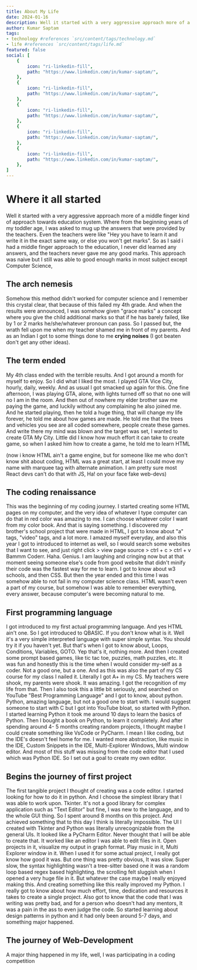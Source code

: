 ```yaml
---
title: About My Life
date: 2024-01-16
description: Well it started with a very aggressive approach more of a middle finger kind of approach towards education system. Where from the beginning years of my toddler age, I was asked to mug up the answers that were provided by the teachers. Even the teachers were like...
author: Kumar Saptam
tags:
- technology #references `src/content/tags/technology.md`
- life #references `src/content/tags/life.md`
featured: false
social: [
    {
        icon: "ri-linkedin-fill",
        path: "https://www.linkedin.com/in/kumar-saptam/",
    },
    {
        icon: "ri-linkedin-fill",
        path: "https://www.linkedin.com/in/kumar-saptam/",
    },
    {
        icon: "ri-linkedin-fill",
        path: "https://www.linkedin.com/in/kumar-saptam/",
    },
    {
        icon: "ri-linkedin-fill",
        path: "https://www.linkedin.com/in/kumar-saptam/",
    },
    {
        icon: "ri-linkedin-fill",
        path: "https://www.linkedin.com/in/kumar-saptam/",
    },
]
---
```


# Where it all started

Well it started with a very aggressive approach more of a middle finger kind of approach towards education system. Where from the beginning years of my toddler age, I was asked to mug up the answers that were provided by the teachers. Even the teachers were like "Hey you have to learn it and write it in the exact same way, or else you won't get marks". So as I said i had a middle finger approach to the education, I never did learned any answers, and the teachers never gave me any good marks. This approach was naive but I still was able to good enough marks in most subject except Computer Science, 

## The arch nemesis

Somehow this method didn't worked for computer science and I remember this crystal clear, that because of this failed my 4th grade. And when the results were announced, I was somehow given "grace marks" a concept where you give the child additional marks so that if he has barely failed, like by 1 or 2 marks he/she/whatever pronoun can pass. So I passed but, the wrath fell upon me when my teacher shamed me in front of my parents. And as an Indian I got to some things done to me **crying noises** (I got beaten don't get any other ideas). 

## The term ended
My 4th class ended with the terrible results. And I got around a month for myself to enjoy. So I did what I liked the most. I played GTA Vice City, hourly, daily, weekly. And as usual I got smacked up again for this. One fine afternoon, I was playing GTA, alone, with lights turned off so that no one will no I am in the room. And then out of nowhere my elder brother saw me paying the game, and luckily without any complaining he also joined me. And he started playing, then he told a huge thing, that will change my life forever, he told me about how games are made. He told me that the trees and vehicles you see are all coded somewhere, people create these games. And write there my mind was blown and the target was set, I wanted to create GTA My City. Little did I know how much effort it can take to create game, so when I asked him how to create a game, he told me to learn HTML 

(now i know HTML ain't a game engine, but for someone like me who don't know shit about coding, HTML was a great start, at least I could move my name with marquee tag with alternate animation. I am pretty sure most React devs can't do that with JS, Ha! on your face fake web-devs)


## The coding renaissance 

This was the beginning of my coding journey. I started creating some HTML pages on my computer, and the very idea of whatever I type computer can do that in red color was amazing to me. I can choose whatever color I want from my color book. And that is saying something. I discovered my brother's school project that were made in HTML, I got to know about "a" tags, "video" tags, and a lot more. I amazed myself everyday, and also this year I got to introduced to internet as well, so I would search some websites that I want to see, and just right click > view page source > ctrl + c > ctrl + v Bammm Coderr. Haha. Genius. I am laughing and cringing now but at that moment seeing someone else's code from good website that didn't minify their code was the fastest way for me to learn. I got to know about w3 schools, and then CSS. But then the year ended and this time I was somehow able to not fail in my computer science class. HTML wasn't even a part of my course, but somehow I was able to remember everything, every answer, because computer's were becoming natural to me. 

## First programming language

I got introduced to my first actual programming language. And yes HTML ain't one.
So I got introduced to QBASIC. If you don't know what is it. Well it's a very simple interpreted language with super simple syntax. You should try it if you haven't yet. But that's when I got to know about, Loops, Conditions, Variables, GOTO. Yep that's it, nothing more. And then I created some prompt based games, like tic tac toe, puzzles, math puzzles, etc. It was fun and honestly this is the time when I would consider my-self as a coder. Not a good one, but a one. And as this was also the part of my CS course for my class I nailed it. Literally I got A+ in my CS. My teachers were shook, my parents were shook. It was amazing. I got the recognition of my life from that. Then I also took this a little bit seriously, and searched on YouTube "Best Programming Language" and I got to know, about python. Python, amazing language, but not a good one to start with. I would suggest someone to start with C but I got into YouTube bloat, so started with Python. I started learning Python it took me around 10 days to learn the basics of Python. Then I bought a book on Python, to learn it completely. And after spending around 4- 5 months creating random projects, I thought maybe I could create something like VsCode or PyCharm. I mean I like coding, but the IDE's doesn't feel home for me. I wanted more abstraction, like music in the IDE, Custom Snippets in the IDE, Multi-Explorer Windows, Multi window editor. And most of this stuff was missing from the code editor that I used which was Python IDE. So I set out a goal to create my own editor.

## Begins the journey of first project

The first tangible project I thought of creating was a code editor. I started looking for how to do it in python. And I choose the simplest library that I was able to work upon. Tkinter. It's not a good library for complex application such as "Text Editor" but fine, I was new to the language, and to the whole GUI thing. So I spent around 8 months on this project. And achieved something that to this day I think is literally impossible. The UI I created with Tkinter and Python was literally unrecognizable from the general UIs. It looked like a PyCharm Editor. Never thought that I will be able to create that. It worked like an editor I was able to edit files in it. Open projects in it, visualize my output in graph format. Play music in it, Multi Explorer window in it. When I used it for some actual project, I really got know how good it was. But one thing was pretty obvious, It was slow. Super slow, the syntax highlighting wasn't a tree-sitter based one it was a random loop based regex based highlighting. the scrolling felt sluggish when I opened a very huge file in it. But whatever the case maybe I really enjoyed making this. And creating something like this really improved my Python. I really got to know about how much effort, time, dedication and resources it takes to create a single project. Also got to know that the code that I was writing was pretty bad, and for a person who doesn't had any mentors, It was a pain in the ass to even judge the code. So started learning about design patterns in python and it had only been around 5-7 days, and something major happened.

## The journey of Web-Development

A major thing happened in my life, well, I was participating in a coding competition



